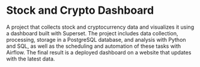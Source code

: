 # Stock and Crypto Dashboard
A project that collects stock and cryptocurrency data and visualizes it using a dashboard built with Superset. The project includes data collection, processing, storage in a PostgreSQL database, and analysis with Python and SQL, as well as the scheduling and automation of these tasks with Airflow. The final result is a deployed dashboard on a website that updates with the latest data.
